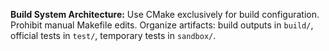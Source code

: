 **Build System Architecture:** Use CMake exclusively for build configuration. Prohibit manual Makefile edits. Organize artifacts: build outputs in `build/`, official tests in `test/`, temporary tests in `sandbox/`.